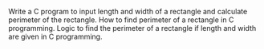 Write a C program to input length and width of a rectangle and calculate perimeter of the rectangle. 
How to find perimeter of a rectangle in C programming. 
Logic to find the perimeter of a rectangle if length and width are given in C programming.


